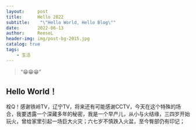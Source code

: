 ```yaml
---
layout:     post
title:      Hello 2022
subtitle:    "\"Hello World, Hello Blog\""
date:       2022-06-13
author:     ReeseL
header-img: img/post-bg-2015.jpg
catalog: true
tags:
    - 生活
---
```


> “😁😁😁”


## Hello World！

栓Q！感谢铁岭TV，辽宁TV，将来还有可能感谢CCTV，今天在这个特殊的场合，我要透露一个深藏多年的秘密，我是一个早产儿，从小与火结缘，三四岁开始玩火，曾给家里引起一场巨大火灾；六七岁不慎跌入火盆，至今臀部仍有印记；



